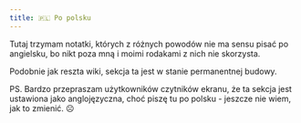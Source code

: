 ```yaml
---
title: 🇵🇱 Po polsku
---
```


<head>
  <link rel="me" href="https://hachyderm.io/@lukem" />
  <link rel="me" href="https://pol.social/@Lukem_pl" />
</head>

Tutaj trzymam notatki, których z różnych powodów nie ma sensu pisać po angielsku, bo nikt poza mną i moimi rodakami z nich nie skorzysta.

Podobnie jak reszta wiki, sekcja ta jest w stanie permanentnej budowy.

PS. Bardzo przepraszam użytkowników czytników ekranu, że ta sekcja jest ustawiona jako anglojęzyczna, choć piszę tu po polsku - jeszcze nie wiem, jak to zmienić. ☹️
